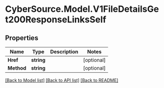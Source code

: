 # CyberSource.Model.V1FileDetailsGet200ResponseLinksSelf
## Properties

Name | Type | Description | Notes
------------ | ------------- | ------------- | -------------
**Href** | **string** |  | [optional] 
**Method** | **string** |  | [optional] 

[[Back to Model list]](../README.md#documentation-for-models) [[Back to API list]](../README.md#documentation-for-api-endpoints) [[Back to README]](../README.md)

